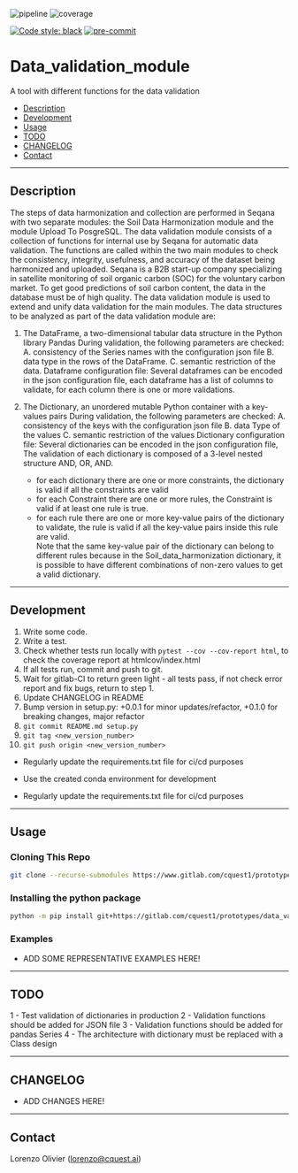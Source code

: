 ![pipeline](https://gitlab.com/cquest1/prototypes/data_validation_module/badges/master/pipeline.svg)
![coverage](https://gitlab.com/cquest1/prototypes/data_validation_module/badges/master/coverage.svg)

[![Code style: black](https://img.shields.io/badge/code%20style-black-000000.svg "black")](https://github.com/python/black)
[![pre-commit](https://img.shields.io/badge/pre--commit-enabled-brightgreen?logo=pre-commit&logoColor=white)](https://github.com/pre-commit/pre-commit)


# Data_validation_module

A tool with different functions for the data validation

- [Description](#description)
- [Development](#development)
- [Usage](#usage)
- [TODO](#todo)
- [CHANGELOG](#changelog)
- [Contact](#contact)

----

## Description

The steps of data harmonization and collection are performed in Seqana with two separate modules:
the Soil Data Harmonization module and the module Upload To PosgreSQL.
The data validation module consists of a collection of functions for internal use by Seqana for automatic data
validation.
The functions are called within the two main modules to check the consistency, integrity, usefulness,
and accuracy of the dataset being harmonized and uploaded.
Seqana is a B2B start-up company specializing in satellite monitoring of soil organic carbon (SOC) for the voluntary
carbon market.
To get good predictions of soil carbon content, the data in the database must be of high quality.
The data validation module is used to extend and unify data validation for the main modules.
The data structures to be analyzed as part of the data validation module are:

1. The DataFrame, a two-dimensional tabular data structure in the Python library Pandas
During validation, the following parameters are checked:
    A. consistency of the Series names with the configuration json file
    B. data type in the rows of the DataFrame.
    C. semantic restriction of the data.
Dataframe configuration file:
Several dataframes can be encoded in the json configuration file,
each dataframe has a list of columns to validate,
for each column there is one or more validations.

2. The Dictionary, an unordered mutable Python container with a key-values pairs
During validation, the following parameters are checked:
    A. consistency of the keys with the configuration json file
    B. data Type of the values
    C. semantic restriction of the values
Dictionary configuration file:
Several dictionaries can be encoded in the json configuration file,
The validation of each dictionary is composed of a 3-level nested structure AND, OR, AND.
   - for each dictionary there are one or more constraints, the dictionary is valid if all the constraints are valid
   - for each Constraint there are one or more rules, the Constraint is valid if at least one rule is true.
   - for each rule there are one or more key-value pairs of the dictionary to validate,
   the rule is valid if all the key-value pairs inside this rule are valid.  
Note that the same key-value pair of the dictionary can belong to different rules because
in the Soil_data_harmonization dictionary, it is possible to have different combinations of non-zero values to get
a valid dictionary.

----

## Development

1. Write some code.
2. Write a test.
3. Check whether tests run locally with ```pytest --cov --cov-report html```,
   to check the coverage report at htmlcov/index.html
4. If all tests run, commit and push to git.
5. Wait for gitlab-CI to return green light - all tests pass, if not check error report and fix bugs, return to step 1.
6. Update CHANGELOG in README
7. Bump version in setup.py: +0.0.1 for minor updates/refactor, +0.1.0 for breaking changes, major refactor
8. ```git commit README.md setup.py```
9. ```git tag <new_version_number>```
10. ```git push origin <new_version_number>```
- Regularly update the requirements.txt file for ci/cd purposes

- Use the created conda environment for development
- Regularly update the requirements.txt file for ci/cd purposes


----

## Usage

### Cloning This Repo

```bash
git clone --recurse-submodules https://www.gitlab.com/cquest1/prototypes/data_validation_module.git
```

### Installing the python package

```bash
python -m pip install git+https://gitlab.com/cquest1/prototypes/data_validation_module@0.1.15
```


### Examples

- ADD SOME REPRESENTATIVE EXAMPLES HERE!

----


## TODO
1 - Test validation of dictionaries in production
2 - Validation functions should be added for JSON file
3 - Validation functions should be added for pandas Series
4 - The architecture with dictionary must be replaced with a Class design



----

## CHANGELOG

- ADD CHANGES HERE!

----

## Contact

Lorenzo Olivier ([lorenzo@cquest.ai](mailto:lorenzo@cquest.ai))
